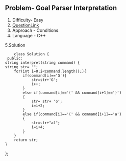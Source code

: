 ## Problem- Goal Parser Interpretation
1. Difficulty- Easy 
2. [QuestionLink](https://leetcode.com/problems/goal-parser-interpretation/)
3. Approach - Conditions
4. Language - C++


5.Solution
      

        class Solution {
     public:
    string interpret(string command) {
    string str= "";
        for(int i=0;i<command.length();){
            if(command[i]=='G'){
                str=str+'G';
                i++;
            }
            else if(command[i]=='(' && command[i+1]==')')
            {
                str= str+ 'o';
                i=i+2;
            }
            else if(command[i]=='(' && command[i+1]=='a')
            {
                str=str+"al";
                i=i+4;
            }
        }
        return str;
    }
};
    
   
      
        